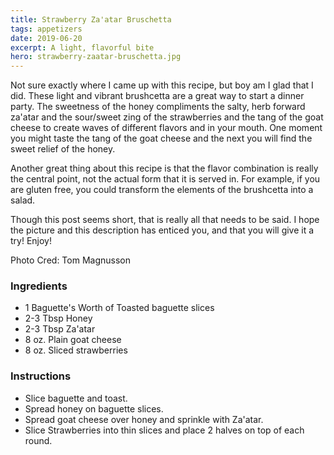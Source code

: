 ```yaml
---
title: Strawberry Za'atar Bruschetta
tags: appetizers
date: 2019-06-20
excerpt: A light, flavorful bite
hero: strawberry-zaatar-bruschetta.jpg
---
```

<div>
Not sure exactly where I came up with this recipe, but boy am I glad that I did. These 
light and vibrant brushcetta are a great way to start a dinner party. The sweetness of the 
honey compliments the salty, herb forward za'atar and the sour/sweet zing of the strawberries and the tang of the goat cheese to create waves of different flavors and in your mouth. One moment you might taste the tang of the goat cheese and the next you will find the sweet relief of the honey. 

Another great thing about this recipe is that the flavor combination is really the central point, not the 
actual form that it is served in. For example, if you are gluten free, you could transform the elements of the brushcetta into a salad. 

Though this post seems short, that is really all that needs to be said. I hope the picture and this 
description has enticed you, and that you will give it a try! Enjoy!

<p class="cred"> Photo Cred: Tom Magnusson</p>
</div>
<div class="list-row">
    <div class="list-column-1">
       <div class="list-card ingredients">
        <h3>Ingredients</h3>
          <ul>
            <li>1 Baguette's Worth of Toasted baguette slices</li>
            <li>2-3 Tbsp Honey</li>
            <li>2-3 Tbsp Za'atar</li>
            <li>8 oz. Plain goat cheese</li>
            <li>8 oz. Sliced strawberries</li>
          </ul>
        </div>
    </div>
    <div class="list-column-2">
       <div class="list-card instructions">
        <h3>Instructions</h3>
          <ul>
          <li>Slice baguette and toast.</li>
          <li>Spread honey on baguette slices.</li>
          <li>Spread goat cheese over honey and sprinkle with Za'atar.</li>
          <li>Slice Strawberries into thin slices and place 2 halves on top of each round.</li>
        </ul>
       </div>
    </div>
</div>

